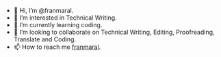 - 👋 Hi, I’m @franmaral.
- 👀 I’m interested in Technical Writing.
- 🌱 I’m currently learning coding.
- 💞️ I’m looking to collaborate on Technical Writing, Editing, Proofreading, Translate and Coding.
- 📫 How to reach me [franmaral](https://github.com/franmaral/).

<!---
franmaral/franmaral is a ✨ special ✨ repository because its `README.md` (this file) appears on your GitHub profile.
You can click the Preview link to take a look at your changes.
--->
